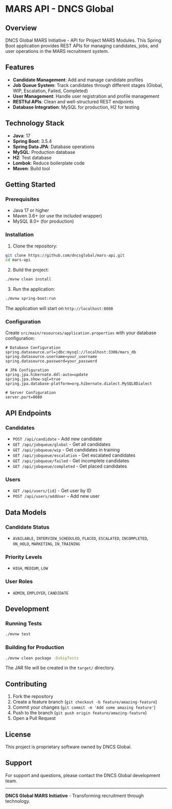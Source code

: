 # MARS API - DNCS Global
## Overview

DNCS Global MARS Initiative - API for Project MARS Modules. This Spring Boot application provides REST APIs for managing candidates, jobs, and user operations in the MARS recruitment system.

## Features

- **Candidate Management**: Add and manage candidate profiles
- **Job Queue System**: Track candidates through different stages (Global, WIP, Escalation, Failed, Completed)
- **User Management**: Handle user registration and profile management
- **RESTful APIs**: Clean and well-structured REST endpoints
- **Database Integration**: MySQL for production, H2 for testing

## Technology Stack

- **Java**: 17
- **Spring Boot**: 3.5.4
- **Spring Data JPA**: Database operations
- **MySQL**: Production database
- **H2**: Test database
- **Lombok**: Reduce boilerplate code
- **Maven**: Build tool

## Getting Started

### Prerequisites

- Java 17 or higher
- Maven 3.6+ (or use the included wrapper)
- MySQL 8.0+ (for production)

### Installation

1. Clone the repository:
```bash
git clone https://github.com/dncsglobal/mars-api.git
cd mars-api
```

2. Build the project:
```bash
./mvnw clean install
```

3. Run the application:
```bash
./mvnw spring-boot:run
```

The application will start on `http://localhost:8080`

### Configuration

Create `src/main/resources/application.properties` with your database configuration:

```properties
# Database Configuration
spring.datasource.url=jdbc:mysql://localhost:3306/mars_db
spring.datasource.username=your_username
spring.datasource.password=your_password

# JPA Configuration
spring.jpa.hibernate.ddl-auto=update
spring.jpa.show-sql=true
spring.jpa.database-platform=org.hibernate.dialect.MySQL8Dialect

# Server Configuration
server.port=8080
```

## API Endpoints

### Candidates
- `POST /api/candidate` - Add new candidate
- `GET /api/jobqueue/global` - Get all candidates
- `GET /api/jobqueue/wip` - Get candidates in training
- `GET /api/jobqueue/escalation` - Get escalated candidates
- `GET /api/jobqueue/failed` - Get incomplete candidates
- `GET /api/jobqueue/completed` - Get placed candidates

### Users
- `GET /api/users/{id}` - Get user by ID
- `POST /api/users/addUser` - Add new user

## Data Models

### Candidate Status
- `AVAILABLE`, `INTERVIEW_SCHEDULED`, `PLACED`, `ESCALATED`, `INCOMPLETED`, `ON_HOLD`, `MARKETING`, `IN_TRAINING`

### Priority Levels
- `HIGH`, `MEDIUM`, `LOW`

### User Roles
- `ADMIN`, `EMPLOYER`, `CANDIDATE`

## Development

### Running Tests

```bash
./mvnw test
```

### Building for Production

```bash
./mvnw clean package -DskipTests
```

The JAR file will be created in the `target/` directory.

## Contributing

1. Fork the repository
2. Create a feature branch (`git checkout -b feature/amazing-feature`)
3. Commit your changes (`git commit -m 'Add some amazing feature'`)
4. Push to the branch (`git push origin feature/amazing-feature`)
5. Open a Pull Request

## License

This project is proprietary software owned by DNCS Global.

## Support

For support and questions, please contact the DNCS Global development team.

---

**DNCS Global MARS Initiative** - Transforming recruitment through technology.